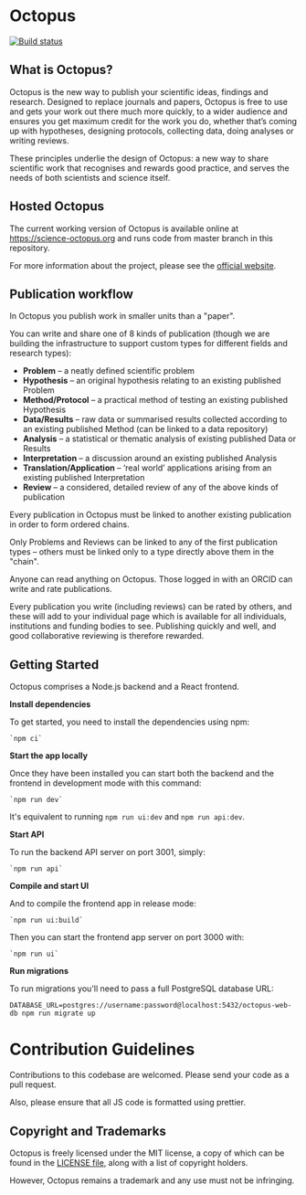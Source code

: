 # Octopus

[![Build status][circle-img]][circle-url]

[circle-img]: https://img.shields.io/circleci/project/github/octopus-hypothesis/octopus-web-app/master.svg
[circle-url]: https://circleci.com/gh/octopus-hypothesis/octopus-web-app/tree/master

## What is Octopus?

Octopus is the new way to publish your scientific ideas, findings and research.
Designed to replace journals and papers, Octopus is free to use and gets your
work out there much more quickly, to a wider audience and ensures you get
maximum credit for the work you do, whether that’s coming up with hypotheses,
designing protocols, collecting data, doing analyses or writing reviews.

These principles underlie the design of Octopus: a new way to share scientific
work that recognises and rewards good practice, and serves the needs of
both scientists and science itself.


## Hosted Octopus

The current working version of Octopus is available online
at https://science-octopus.org and runs code from master branch
in this repository.

For more information about the project, please see
the [official website](https://octopus-hypothesis.netlify.com/).


## Publication workflow

In Octopus you publish work in smaller units than a "paper".

You can write and share one of 8 kinds of publication (though we are building
the infrastructure to support custom types for different fields and research types):

- **Problem** – a neatly defined scientific problem
- **Hypothesis** – an original hypothesis relating to an existing published Problem
- **Method/Protocol** – a practical method of testing an existing published Hypothesis
- **Data/Results** – raw data or summarised results collected according to an existing published Method (can be linked to a data repository)
- **Analysis** – a statistical or thematic analysis of existing published Data or Results
- **Interpretation** – a discussion around an existing published Analysis
- **Translation/Application** – ‘real world’ applications arising from an existing published Interpretation
- **Review** – a considered, detailed review of any of the above kinds of publication

Every publication in Octopus must be linked to another existing publication
in order to form ordered chains.

Only Problems and Reviews can be linked to any of the first publication
types – others must be linked only to a type directly above them in the "chain".

Anyone can read anything on Octopus.
Those logged in with an ORCID can write and rate publications.

Every publication you write (including reviews) can be rated by others, and these
will add to your individual page which is available for all individuals,
institutions and funding bodies to see. Publishing quickly and well,
and good collaborative reviewing is therefore rewarded.


## Getting Started

Octopus comprises a Node.js backend and a React frontend.

**Install dependencies**

To get started, you need to install the dependencies using npm:

    `npm ci`

**Start the app locally**

Once they have been installed you can start both the backend
and the frontend in development mode with this command:

    `npm run dev`

It's equivalent to running `npm run ui:dev` and `npm run api:dev`.

**Start API**

To run the backend API server on port 3001, simply:

    `npm run api`

**Compile and start UI**

And to compile the frontend app in release mode:

    `npm run ui:build`

Then you can start the frontend app server on port 3000 with:

    `npm run ui`

**Run migrations**

To run migrations you'll need to pass a full PostgreSQL database URL:

```
DATABASE_URL=postgres://username:password@localhost:5432/octopus-web-db npm run migrate up
```


# Contribution Guidelines

Contributions to this codebase are welcomed. Please send your code as a pull request.

Also, please ensure that all JS code is formatted using prettier.

## Copyright and Trademarks

Octopus is freely licensed under the MIT license, a copy of which can be found
in the [LICENSE file](https://github.com/octopus-hypothesis/octopus-web-app/blob/master/LICENSE),
along with a list of copyright holders.

However, Octopus remains a trademark and any use must not be infringing.
